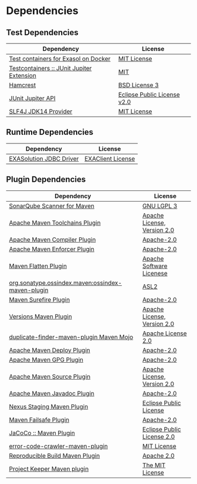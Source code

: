 <!-- @formatter:off -->
# Dependencies

## Test Dependencies

| Dependency                                     | License                          |
| ---------------------------------------------- | -------------------------------- |
| [Test containers for Exasol on Docker][0]      | [MIT License][1]                 |
| [Testcontainers :: JUnit Jupiter Extension][2] | [MIT][3]                         |
| [Hamcrest][4]                                  | [BSD License 3][5]               |
| [JUnit Jupiter API][6]                         | [Eclipse Public License v2.0][7] |
| [SLF4J JDK14 Provider][8]                      | [MIT License][9]                 |

## Runtime Dependencies

| Dependency                    | License                 |
| ----------------------------- | ----------------------- |
| [EXASolution JDBC Driver][10] | [EXAClient License][11] |

## Plugin Dependencies

| Dependency                                              | License                           |
| ------------------------------------------------------- | --------------------------------- |
| [SonarQube Scanner for Maven][12]                       | [GNU LGPL 3][13]                  |
| [Apache Maven Toolchains Plugin][14]                    | [Apache License, Version 2.0][15] |
| [Apache Maven Compiler Plugin][16]                      | [Apache-2.0][15]                  |
| [Apache Maven Enforcer Plugin][17]                      | [Apache-2.0][15]                  |
| [Maven Flatten Plugin][18]                              | [Apache Software Licenese][15]    |
| [org.sonatype.ossindex.maven:ossindex-maven-plugin][19] | [ASL2][20]                        |
| [Maven Surefire Plugin][21]                             | [Apache-2.0][15]                  |
| [Versions Maven Plugin][22]                             | [Apache License, Version 2.0][15] |
| [duplicate-finder-maven-plugin Maven Mojo][23]          | [Apache License 2.0][24]          |
| [Apache Maven Deploy Plugin][25]                        | [Apache-2.0][15]                  |
| [Apache Maven GPG Plugin][26]                           | [Apache-2.0][15]                  |
| [Apache Maven Source Plugin][27]                        | [Apache License, Version 2.0][15] |
| [Apache Maven Javadoc Plugin][28]                       | [Apache-2.0][15]                  |
| [Nexus Staging Maven Plugin][29]                        | [Eclipse Public License][30]      |
| [Maven Failsafe Plugin][31]                             | [Apache-2.0][15]                  |
| [JaCoCo :: Maven Plugin][32]                            | [Eclipse Public License 2.0][33]  |
| [error-code-crawler-maven-plugin][34]                   | [MIT License][35]                 |
| [Reproducible Build Maven Plugin][36]                   | [Apache 2.0][20]                  |
| [Project Keeper Maven plugin][37]                       | [The MIT License][38]             |

[0]: https://github.com/exasol/exasol-testcontainers/
[1]: https://github.com/exasol/exasol-testcontainers/blob/main/LICENSE
[2]: https://java.testcontainers.org
[3]: http://opensource.org/licenses/MIT
[4]: http://hamcrest.org/JavaHamcrest/
[5]: http://opensource.org/licenses/BSD-3-Clause
[6]: https://junit.org/junit5/
[7]: https://www.eclipse.org/legal/epl-v20.html
[8]: http://www.slf4j.org
[9]: http://www.opensource.org/licenses/mit-license.php
[10]: http://www.exasol.com
[11]: https://repo1.maven.org/maven2/com/exasol/exasol-jdbc/7.1.20/exasol-jdbc-7.1.20-license.txt
[12]: http://sonarsource.github.io/sonar-scanner-maven/
[13]: http://www.gnu.org/licenses/lgpl.txt
[14]: https://maven.apache.org/plugins/maven-toolchains-plugin/
[15]: https://www.apache.org/licenses/LICENSE-2.0.txt
[16]: https://maven.apache.org/plugins/maven-compiler-plugin/
[17]: https://maven.apache.org/enforcer/maven-enforcer-plugin/
[18]: https://www.mojohaus.org/flatten-maven-plugin/
[19]: https://sonatype.github.io/ossindex-maven/maven-plugin/
[20]: http://www.apache.org/licenses/LICENSE-2.0.txt
[21]: https://maven.apache.org/surefire/maven-surefire-plugin/
[22]: https://www.mojohaus.org/versions/versions-maven-plugin/
[23]: https://basepom.github.io/duplicate-finder-maven-plugin
[24]: http://www.apache.org/licenses/LICENSE-2.0.html
[25]: https://maven.apache.org/plugins/maven-deploy-plugin/
[26]: https://maven.apache.org/plugins/maven-gpg-plugin/
[27]: https://maven.apache.org/plugins/maven-source-plugin/
[28]: https://maven.apache.org/plugins/maven-javadoc-plugin/
[29]: http://www.sonatype.com/public-parent/nexus-maven-plugins/nexus-staging/nexus-staging-maven-plugin/
[30]: http://www.eclipse.org/legal/epl-v10.html
[31]: https://maven.apache.org/surefire/maven-failsafe-plugin/
[32]: https://www.jacoco.org/jacoco/trunk/doc/maven.html
[33]: https://www.eclipse.org/legal/epl-2.0/
[34]: https://github.com/exasol/error-code-crawler-maven-plugin/
[35]: https://github.com/exasol/error-code-crawler-maven-plugin/blob/main/LICENSE
[36]: http://zlika.github.io/reproducible-build-maven-plugin
[37]: https://github.com/exasol/project-keeper/
[38]: https://github.com/exasol/project-keeper/blob/main/LICENSE
